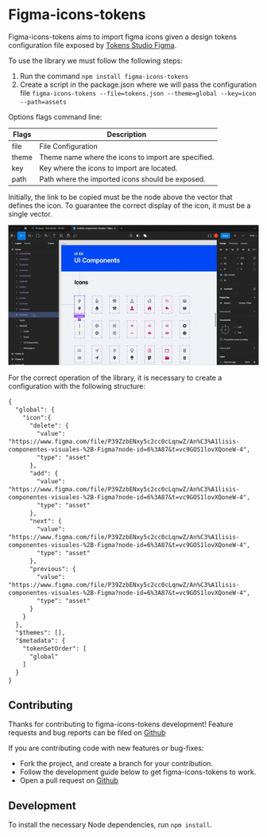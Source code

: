 # Figma-icons-tokens

Figma-icons-tokens aims to import figma icons given a design tokens configuration file exposed by [Tokens Studio Figma](https://tokens.studio/).

To use the library we must follow the following steps:

1. Run the command ```npm install figma-icons-tokens```
2. Create a script in the package.json where we will pass the configuration file ```figma-icons-tokens --file=tokens.json --theme=global --key=icon --path=assets```

Options flags command line:

| Flags | Description                                                    |
| ----- | -------------------------------------------------------------- |
| file  | File Configuration |
| theme | Theme name where the icons to import are specified. |
| key | Key where the icons to import are located. |
| path | Path where the imported icons should be exposed. |


Initially, the link to be copied must be the node above the vector that defines the icon. To guarantee the correct display of the icon, it must be a single vector.

![Icon Figma link](./docs/figma-icons-tokens.gif)

For the correct operation of the library, it is necessary to create a configuration with the following structure:

```
{
  "global": {
    "icon":{
      "delete": {
        "value": "https://www.figma.com/file/P39ZzbENxy5c2cc0cLqnwZ/An%C3%A1lisis-componentes-visuales-%2B-Figma?node-id=6%3A87&t=vc9GOS1lovXQoneW-4",
        "type": "asset"
      },
      "add": {
        "value": "https://www.figma.com/file/P39ZzbENxy5c2cc0cLqnwZ/An%C3%A1lisis-componentes-visuales-%2B-Figma?node-id=6%3A87&t=vc9GOS1lovXQoneW-4",
        "type": "asset"
      },
      "next": {
        "value": "https://www.figma.com/file/P39ZzbENxy5c2cc0cLqnwZ/An%C3%A1lisis-componentes-visuales-%2B-Figma?node-id=6%3A87&t=vc9GOS1lovXQoneW-4",
        "type": "asset"
      },
      "previous": {
        "value": "https://www.figma.com/file/P39ZzbENxy5c2cc0cLqnwZ/An%C3%A1lisis-componentes-visuales-%2B-Figma?node-id=6%3A87&t=vc9GOS1lovXQoneW-4",
        "type": "asset"
      }
    }
  },
  "$themes": [],
  "$metadata": {
    "tokenSetOrder": [
      "global"
    ]
  }
}
```

## Contributing

Thanks for contributing to figma-icons-tokens development!
Feature requests and bug reports can be filed on [Github](https://github.com/Jsamper92/figma-icons-tokens)

If you are contributing code with new features or bug-fixes:
- Fork the project, and create a branch for your contribution.
- Follow the development guide below to get figma-icons-tokens to work.
- Open a pull request on [Github](https://github.com/Jsamper92/figma-icons-tokens/issues)

## Development
To install the necessary Node dependencies, run ```npm install```.